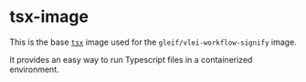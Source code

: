 # tsx-image

This is the base [`tsx`](https://tsx.is/getting-started) image used for the `gleif/vlei-workflow-signify` image.

It provides an easy way to run Typescript files in a containerized environment.